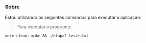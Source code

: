 ### Sobre

Estou utilizando os seguintes comandos para executar a aplicação:

> Para executar o programa:

```
make clean; make && ./etapa2 teste.txt
```